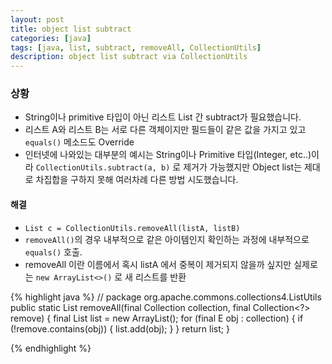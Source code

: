 ```yaml
---
layout: post
title: object list subtract 
categories: [java]
tags: [java, list, subtract, removeAll, CollectionUtils]
description: object list subtract via CollectionUtils
---
```



### 상황 
* String이나 primitive 타입이 아닌 리스트 List<A> 간 subtract가 필요했습니다.  
* 리스트 A와 리스트 B는 서로 다른 객체이지만 필드들이 같은 값을 가지고 있고 `equals()` 메소드도 Override  
* 인터넷에 나와있는 대부분의 예시는 String이나 Primitive 타입(Integer, etc..)이라 `CollectionUtils.subtract(a, b)` 로 제거가 가능했지만 Object list는 제대로 차집합을 구하지 못해 여러차례 다른 방법 시도했습니다.

#### 해결

* `List c = CollectionUtils.removeAll(listA, listB)`  
* `removeAll()`의 경우 내부적으로 같은 아이템인지 확인하는 과정에 내부적으로 `equals()` 호출.
* removeAll 이란 이름에서 혹시 listA 에서 중복이 제거되지 않을까 싶지만 실제로는 `new ArrayList<>()` 로 새 리스트를 반환

{% highlight java %}
// package org.apache.commons.collections4.ListUtils
public static <E> List<E> removeAll(final Collection<E> collection, final Collection<?> remove) {
    final List<E> list = new ArrayList<E>();
    for (final E obj : collection) {
        if (!remove.contains(obj)) {
            list.add(obj);
        }
    }
    return list;
}

{% endhighlight %}
